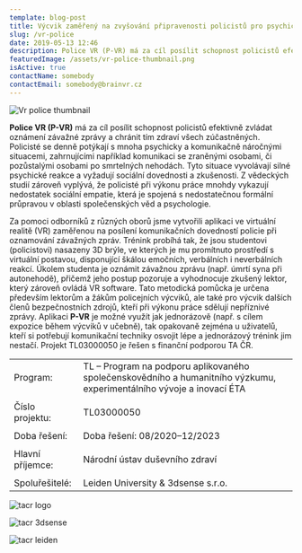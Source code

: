```yaml
---
template: blog-post
title: Výcvik zaměřený na zvyšování připravenosti policistů pro psychicky a komunikačně náročné situace pomocí virtuální reality
slug: /vr-police
date: 2019-05-13 12:46
description: Police VR (P-VR) má za cíl posílit schopnost policistů efektivně zvládat oznámení závažné zprávy a chránit tím zdraví všech zúčastněných
featuredImage: /assets/vr-police-thumbnail.png
isActive: true
contactName: somebody
contactEmail: somebody@brainvr.cz
---
```


![Vr police thumbnail](/assets/vr-police-thumbnail.png "Vr police thumbnail")

**Police VR (P-VR)** má za cíl posílit schopnost policistů efektivně zvládat oznámení závažné zprávy a chránit tím zdraví všech zúčastněných. Policisté se denně potýkají s mnoha psychicky a komunikačně náročnými situacemi, zahrnujícími například komunikaci se zraněnými osobami, či pozůstalými osobami po smrtelných nehodách. Tyto situace vyvolávají silné psychické reakce a vyžadují sociální dovednosti a zkušenosti. Z vědeckých studií zároveň vyplývá, že policisté při výkonu práce mnohdy vykazují nedostatek sociální empatie, která je spojená s nedostatečnou formální průpravou v oblasti společenských věd a psychologie.

  
Za pomoci odborníků z různých oborů jsme vytvořili aplikaci ve virtuální realitě (VR) zaměřenou na posílení komunikačních dovedností policie při oznamování závažných zpráv. Trénink probíhá tak, že jsou studentovi (policistovi) nasazeny 3D brýle, ve kterých je mu promítnuto prostředí s virtuální postavou, disponující škálou emočních, verbálních i neverbálních reakcí. Úkolem studenta je oznámit závažnou zprávu (např. úmrtí syna při autonehodě), přičemž jeho postup pozoruje a vyhodnocuje zkušený lektor, který zároveň ovládá VR software. Tato metodická pomůcka je určena především lektorům a žákům policejních výcviků, ale také pro výcvik dalších členů bezpečnostních zdrojů, kteří při výkonu práce sdělují nepříznivé zprávy. Aplikaci **P-VR** je možné využít jak jednorázově (např. s cílem expozice během výcviků v učebně), tak opakovaně zejména u uživatelů, kteří si potřebují komunikační techniky osvojit lépe a jednorázový trénink jim nestačí. Projekt TL03000050 je řešen s finanční podporou TA ČR.



|                          |                                                                                                                                    |
|--------------------------|------------------------------------------------------------------------------------------------------------------------------------|
| Program:                 | TL – Program na podporu aplikovaného společenskovědního a humanitního výzkumu, experimentálního vývoje a inovací ÉTA               |
|                          |                                                                                                                                    |
| Číslo projektu:          | TL03000050 |
|                          |                                                                                                                                    |
| Doba řešení:             | Doba řešení: 08/2020–12/2023                                                                                                       |
|                          |                                                                                                                                    |
| Hlavní příjemce:         | Národní ústav duševního zdraví                                                                                                     |
|                          |                                                                                                                                    |
| Spoluřešitelé:           | Leiden University & 3dsense s.r.o.                                                                                                 |


![tacr logo](/assets/logo-tacr.png "tacr logo")

![tacr 3dsense](/assets/logo-3dsense.png "tacr 3dsense")

![tacr leiden](/assets/logo-leiden.png "tacr leiden")

